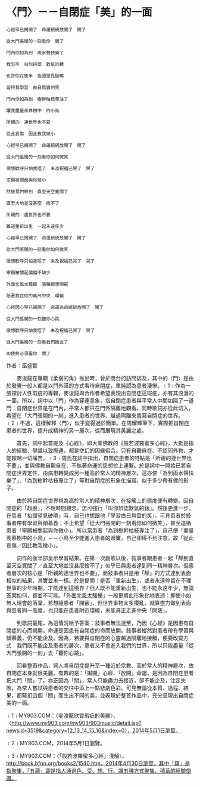 # 〈門〉－－自閉症「美」的一面

```
心經早已揭開了　命運統統放開了　開了

從大門張開的一刻看你　關了

門內你如為到　雨水聲快樂了

我怎可　叫你辨認　歎氣的錶

也許你在夜半　抬頭望見破曉

留待我學習　白日無雲的笑

門內你如為到　樹幹枯枝專注了

讓我盡量羨慕樹中　的小鳥

所親的　連世界也不要

從此哀傷　因此教我微小

心經早已揭開了　命運統統放開了　開了

從大門張開的一刻看你如何微笑

很想歡呼只怕我啞了　未及祝福已哭了　哭了

寧願被關起與你微小

然後我們靜到　直至天空寬闊了

直至大地並沒甚麼　捨不了

所親的　連世界也不要

難道重新出生　一起永遠年少

心經早已揭開了　命運統統放開了　開了

從大門張開的一刻看你如何微笑

很想歡呼只怕我啞了　未及祝福已哭了　哭了

寧願被關起偏偏不缺少

外面北風太騷擾　落葉都想開竅

陪著我在你的萬尺中央　環繞

心經因心早已揭開了　命運為命統統放開了　開了

從大門張開的一刻聽你心跳

很想歡呼只怕我啞了　未及祝福已哭了　哭了

從大門張開的一刻看我們接近了

即使將必須看你　關了
```

作者：巫盛智

  &emsp;&emsp;麥浚龍在專輯《柔弱的角》推出時，曾於商台的訪問談及，其中的〈門〉是由於發覺一般人都是以門外漢的方式看待自閉症，單純認為患者淒慘。﹝1﹞作為一張探討人性瑕疵的專輯，麥浚龍與合作者希望表現出自閉症這瑕疵，亦有其浪漫的一面。所以，詞中以「門」作為穿連意象，指自閉症患者與平常人中間如隔了一道門：自閉症世界是在門內，平常人都只在門外隔離地觀看。同時歌詞亦從此切入，希望在「大門張開的一刻」進入患者的世界、越過隔離來書寫自閉症的世界。﹝2﹞不過，這樣解釋〈門〉，似乎變得過於簡單。在周耀輝筆下，實際把自閉症患者的世界，提升成精神的另一層次，從而展現其美麗之處。



  &emsp;&emsp;首先，詞中起首提及《心經》，即大乘佛教的《般若波羅蜜多心經》，大抵是指人的經驗、學識以致際遇，都是空幻的因緣假合。只有自觀自在、不認同外物，才能超越一切痛苦。﹝3﹞周氏在詞中指出，自閉症患者的特點是「所親的連世界也不要」，並與佛教自觀自在、不執著命運的思想拉上連繫。於是詞中一開始已將自閉症世界定性，由病患轉變成另一種高於常人的精神層次。這亦使「為到雨水聲快樂了」、「為到樹幹枯枝專注了」等對自閉症的形象化描寫，似乎多少帶有佛的影子。

  &emsp;&emsp;由於將自閉症世界視為高於常人的精神層次，在接觸上的態度便有轉變。因自閉症的「超脫」，不理時間觀念，怎可強行「叫你辨認歎氣的錶」。然後更進一步，在患者「抬頭望見破曉」時，自己也想跟他「學習白日無雲的笑」。可見患者於敍事者帶有學習與傾慕義；不止希望「從大門張開的一刻看你如何微笑」，甚至追循患者「寧願被關起與你微小」。所以當患者「為到樹幹枯枝專注了」，自己便「盡量羨慕樹中的小鳥」－－小鳥至少能進入患者的眼簾，自己卻得不到注意，故「從此哀傷／因此教我微小」。

   &emsp;&emsp;詞作的後半部呈示學習結果。在第一次副歌以後，敍事者跟患者一起「靜到直至天空寬闊了／直至大地並沒甚麼捨不了」似乎已與患者達到同一精神層次。但患者層次的核心是「所親的連世界也不要」，而敍事者只是用「靜」的方式達到表面相似的結果，其實並未一樣。於是提問：是否「重新出生」，或者永遠停留在不理世事的少年時期，才能達到這境界？但人既不能重新出生，也不能永遠年少，無論答案如何，都並不可能。「外面北風太騷擾」一段更將此形象化地表述：即使小如無人理會的落葉，若想隨患者「開竅」，但世界事物太多擾亂，就算盡力做到表面與患者同一高度，也只能在患者附近環繞，未能真正走進中央「開竅」。

  &emsp;&emsp;到歌詞最尾，為這情況給予答案：敍事者無法達至，乃因《心經》是因患有自閉症的心而揭開，命運是因患有自閉症的命而放開。敍事者縱然對患者帶有學習與傾慕義，仍不能企及。因為，若要與自閉症的心靈越過隔離地接觸，便要改變方式：我們既不能企及患者的層次，患者又不會進入我們的世界，所以只能盡量「從大門張開的一刻」去「聽你心跳」。

  &emsp;&emsp;回看整首作品，詞人將自閉症提升至一種近於宗教、高於常人的精神層次，故自閉症本身就很美麗。有趣的是：「揭開」心經、「放開」命運，是因為自閉症患者把大門「關」了。亦正因為「關」，常人只能盡力去接近，卻不能企及，注定失敗，為常人嘗試與患者的交往中添上一點悲劇色彩。可見無論從本質、過程、結果，都緊扣這個「關」而生出不同的美，並表現於整首作品中，充分呈現出自閉症美的一面。


﹝1﹞MY903.COM：〈麥浚龍欣賞瑕疵的美麗〉，〈http://www.my903.com/my903/903music/detail.jsp?newsid=3519&category=12_13_14_15_16&index=0〉，2014年5月1日瀏覽。

﹝2﹞MY903.COM，2014年5月1日瀏覽。

﹝3﹞MY903.COM：〈「般若波羅蜜多心經」淺解〉，http://book.bfnn.org/books2/1540.htm，2014年4月30日瀏覽。其中「蘊」是指聚集，「五蘊」即是指人通過色、受、想、行、識五種方式聚集、積蓄的經驗學識。

